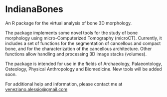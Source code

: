 # IndianaBones
An R package for the virtual analysis of bone 3D morphology.

The package implements some novel tools for the study of bone morphology using micro-Computerized Tomography (microCT). Currently, it includes a set of functions for the segmentation of cancellous and compact bone, and for the characterization of the cancellous architecture. Other functions allow handling and processing 3D image stacks (volumes).

The package is intended for use in the fields of Archaeology, Palaeontology, Osteology, Physical Anthropology and Biomedicine. New tools will be added soon.

For additional help and information, please contact me at veneziano.alessio@gmail.com



